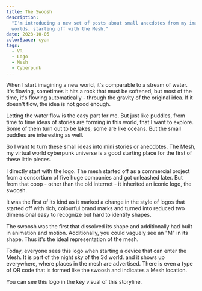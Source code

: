 ```yaml
---
title: The Swoosh
description:
  "I'm introducing a new set of posts about small anecdotes from my imagined
  worlds, starting off with the Mesh."
date: 2023-10-05
colorSpace: cyan
tags:
  - VR
  - Logo
  - Mesh
  - Cyberpunk
---
```


When I start imagining a new world, it's comparable to a stream of water. It's
flowing, sometimes it hits a rock that must be softened, but most of the time,
it's flowing automatically - through the gravity of the original idea. If it
doesn't flow, the idea is not good enough.

Letting the water flow is the easy part for me. But just like puddles, from time
to time ideas of stories are forming in this world, that I want to explore. Some
of them turn out to be lakes, some are like oceans. But the small puddles are
interesting as well.

So I want to turn these small ideas into mini stories or anecdotes. The Mesh, my
virtual world cyberpunk universe is a good starting place for the first of these
little pieces.

I directly start with the logo. The mesh started off as a commercial project
from a consortium of five huge companies and got unleashed later. But from that
coop - other than the old internet - it inherited an iconic logo, the swoosh.

It was the first of its kind as it marked a change in the style of logos that
started off with rich, colourful brand marks and turned into reduced two
dimensional easy to recognize but hard to identify shapes.

The swoosh was the first that dissolved its shape and additionally had built in
animation and motion. Additionally, you could vaguely see an "M" in its shape.
Thus it's the ideal representation of the mesh.

Today, everyone sees this logo when starting a device that can enter the Mesh.
It is part of the night sky of the 3d world. and it shows up everywhere, where
places in the mesh are advertised. There is even a type of QR code that is
formed like the swoosh and indicates a Mesh location.

You can see this logo in the key visual of this storyline.
